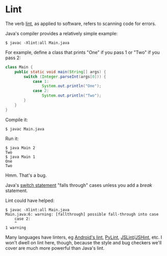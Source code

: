 # Lint

The verb [lint](http://en.wikipedia.org/wiki/Lint_%28software%29), as applied to software, refers to scanning code for errors.

Java's compiler provides a relatively simple example:

```nohighlight
$ javac -Xlint:all Main.java
```

For example, define a class that prints "One" if you pass 1 or "Two" if you pass 2:

```java
class Main {
    public static void main(String[] args) {
        switch (Integer.parseInt(args[0])) {
            case 1:
                System.out.println("One");
            case 2:
                System.out.println("Two");
        }
    }
}
```

Compile it:

```nohighlight
$ javac Main.java
```

Run it:

```nohighlight
$ java Main 2
Two
$ java Main 1
One
Two
```

Hmm. That's a bug.

Java's [switch statement](http://docs.oracle.com/javase/tutorial/java/nutsandbolts/switch.html) "falls through" cases unless you add a _break_ statement.

Lint could have helped:

```nohighlight
$ javac -Xlint:all Main.java
Main.java:6: warning: [fallthrough] possible fall-through into case
    case 2:
    ^
1 warning
```

Many languages have linters, eg [Android's lint](http://developer.android.com/tools/help/lint.html), [PyLint](http://www.pylint.org/), [JSLint](http://www.jslint.com/)/[JSHint](http://jshint.com/), etc. I won't dwell on lint here, though, because the style and bug checkers we'll cover are much more powerful than Java's lint.
